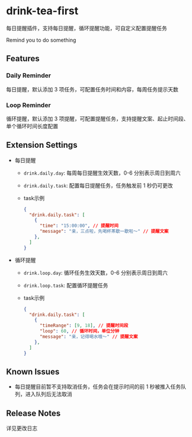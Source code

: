 # drink-tea-first

每日提醒插件，支持每日提醒，循环提醒功能，可自定义配置提醒任务

Remind you to do something

## Features

### Daily Reminder

每日提醒，默认添加 3 项任务，可配置任务时间和内容，每周任务提示天数

### Loop Reminder

循环提醒，默认添加 3 项提醒，可配置提醒任务，支持提醒文案、起止时间段、单个循环时间长度配置

## Extension Settings

- 每日提醒

  - `drink.daily.day`: 每周每日提醒生效天数，0-6 分别表示周日到周六

  - `drink.daily.task`: 配置每日提醒任务，任务触发前 1 秒仍可更改

  - task示例

    ```json
    {
      "drink.daily.task": [
        {
          "time": "15:00:00", // 提醒时间
          "message": "亲，三点啦，先喝杯茶歇一歇啦～" // 提醒文案
        },
      ]
    }
    ```

- 循环提醒

  - `drink.loop.day`: 循环任务生效天数，0-6 分别表示周日到周六

  - `drink.loop.task`: 配置循环提醒任务

  - task示例

    ```json
    {
      "drink.daily.task": [
        {
          "timeRange": [9, 18], // 提醒时间段
          "loop": 60, // 循环时间，单位分钟
          "message": "亲，记得喝水哦～" // 提醒文案
        },
      ]
    }
    ```

## Known Issues

- 每日提醒目前暂不支持取消任务，任务会在提示时间的前 1 秒被推入任务队列，进入队列后无法取消

## Release Notes

详见更改日志
